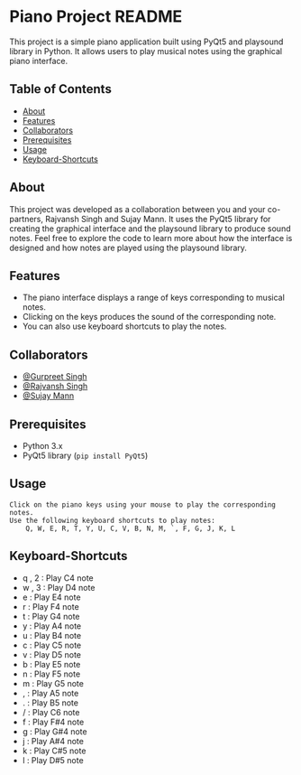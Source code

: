 # Piano Project README

This project is a simple piano application built using PyQt5 and playsound library in Python. It allows users to play musical notes using the graphical piano interface.

## Table of Contents
- [About](#About)
- [Features](#features)
- [Collaborators](#Collaborators)
- [Prerequisites](#Prerequisites)
- [Usage](#Usage)
- [Keyboard-Shortcuts](#Keyboard-Shortcuts)

## About

This project was developed as a collaboration between you and your co-partners, Rajvansh Singh and Sujay Mann. 
It uses the PyQt5 library for creating the graphical interface and the playsound library to produce sound notes.
Feel free to explore the code to learn more about how the interface is designed and how notes are played using the playsound library.


## Features

- The piano interface displays a range of keys corresponding to musical notes.
- Clicking on the keys produces the sound of the corresponding note.
- You can also use keyboard shortcuts to play the notes.

## Collaborators

- [@Gurpreet Singh](https://github.com/Gurry-12)
- [@Rajvansh Singh](https://github.com/Rajvansh0110)
- [@Sujay Mann](https://github.com/SujayMann)

## Prerequisites

- Python 3.x
- PyQt5 library (`pip install PyQt5`)


## Usage

    Click on the piano keys using your mouse to play the corresponding notes.
    Use the following keyboard shortcuts to play notes:
        Q, W, E, R, T, Y, U, C, V, B, N, M, `, F, G, J, K, L

## Keyboard-Shortcuts

- q , 2 : Play C4 note
- w , 3 : Play D4 note
- e : Play E4 note
- r : Play F4 note
- t : Play G4 note
- y : Play A4 note
- u : Play B4 note
- c : Play C5 note
- v : Play D5 note
- b : Play E5 note
- n : Play F5 note
- m : Play G5 note
- , : Play A5 note
- . : Play B5 note
- / : Play C6 note
- f : Play F#4 note
- g : Play G#4 note
- j : Play A#4 note
- k : Play C#5 note
- l : Play D#5 note


